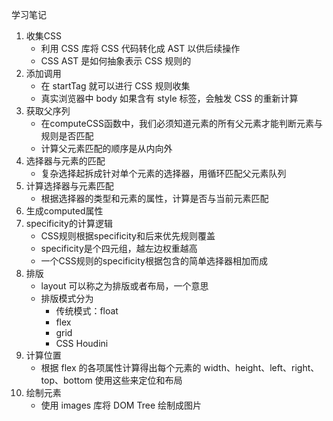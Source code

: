 学习笔记

1. 收集CSS
   - 利用 CSS 库将 CSS 代码转化成 AST 以供后续操作
   - CSS AST 是如何抽象表示 CSS 规则的
2. 添加调用
   - 在 startTag 就可以进行 CSS 规则收集
   - 真实浏览器中 body 如果含有 style 标签，会触发 CSS 的重新计算
3. 获取父序列
   - 在computeCSS函数中，我们必须知道元素的所有父元素才能判断元素与规则是否匹配
   - 计算父元素匹配的顺序是从内向外
4. 选择器与元素的匹配
   - 复杂选择起拆成针对单个元素的选择器，用循环匹配父元素队列
5. 计算选择器与元素匹配
   - 根据选择器的类型和元素的属性，计算是否与当前元素匹配
6. 生成computed属性
7. specificity的计算逻辑
   - CSS规则根据specificity和后来优先规则覆盖
   - specificity是个四元组，越左边权重越高
   - 一个CSS规则的specificity根据包含的简单选择器相加而成
8. 排版
   - layout 可以称之为排版或者布局，一个意思
   - 排版模式分为
     - 传统模式：float
     - flex
     - grid
     - CSS Houdini
9. 计算位置
    - 根据 flex 的各项属性计算得出每个元素的 width、height、left、right、top、bottom 使用这些来定位和布局
10. 绘制元素
    - 使用 images 库将 DOM Tree 绘制成图片
